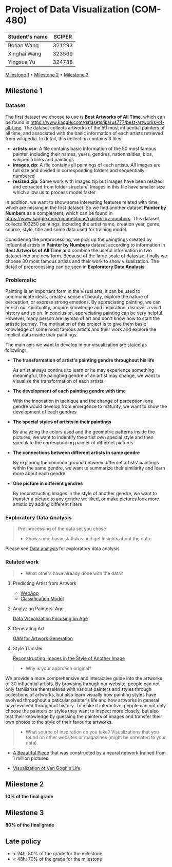 # Project of Data Visualization (COM-480)

| Student's name | SCIPER |
| -------------- | ------ |
| Bohan Wang | 321293 |
| Xinghai Wang| 323569 |
| Yingxue Yu| 324788 | 

[Milestone 1](#milestone-1) • [Milestone 2](#milestone-2) • [Milestone 3](#milestone-3)

## Milestone 1 

### Dataset

The first dataset we choose to use is __Best Artworks of All Time__, which can be found in https://www.kaggle.com/datasets/ikarus777/best-artworks-of-all-time. The dataset collects artworks of the 50 most influential painters of all time, and associated with the basic information of each artists retrieved from wikipedia. In detail, this collection contains 3 files:
* __artists.csv__: A file contains basic information of the 50 most famous painter, including their names, years, gendres, nationnalities, bios, wikipedia links and paintings
* __images.zip__: A file contains all paintings of each artists. All images are full size and divided in corresponding folders and sequentially numbered
* __resized.zip__: Same work with images.zip but images have been resized and extracted from folder structure. Images in this file have smaller size which allow us to process model faster

In addition, we want to show some interesting features related with time, which are missing in the first dataset. So we find another dataset __Painter by Numbers__ as a complement, which can be found in https://www.kaggle.com/competitions/painter-by-numbers. This dataset collects 103250 paintings, including the artist name, creation year, genre, source, style, title and some data used for training model.

Considering the preprocessing, we pick up the paingtings created by influential artists in __Painter by Numbers__ dataset according to information in  __Best Artworks of All Time__ and combine the useful information in two dataset into one new form. Because of the large scale of datasize, finally we choose 30 most famous artists and their work to show visualization. The detail of preprocessing can be seen in __Exploratory Data Analysis__.
 

### Problematic

Painting is an important form in the visual arts, it can be used to communicate ideas, create a sense of beauty, explore the nature of perception, or express strong emotions. By appreciating painting, we can enrich our spirituality, acquire knowledge and inspiration, discover a vivid history and so on. In conclusion, appreciating painting can be very helpful. However, many person are layman of art and don't know how to start the artistic journey. The motivation of this project is to give them basic knowledge of some most famous artists and their work and explore the implicit data inside their paintings.

The main axis we want to develop in our visualization are stated as following:
* __The transformation of artist's painting gendre throughout his life__

    As artist always continue to learn or he may experience something meaningful, the paingting gendre of an artist may change, we want to visualize the transformation of each artists
* __The development of each painting gendre with time__ 

    With the innovation in techique and the change of perception, one gendre would develop from emergence to maturity, we want to show the development of each gendres
* __The special styles of artists in their paintings__

    By analyzing the colors used and the geometric patterns inside the pictures, we want to indentify the artist own special style and then speculate the corresponding painter of differnet pictures
* __The connections between different artists in same gendre__ 

    By exploring the common ground between differnet artists' paintings within the same gendre, we want to summarize their similarity and learn more about each gendre 
* __One picture in different gendres__
 
    By reconstructing images in the style of another gendre, we want to transfer a picture to any gendre we liked, or make pictures look more artistic by adding different filters


### Exploratory Data Analysis

> Pre-processing of the data set you chose
> - Show some basic statistics and get insights about the data

Please see [Data analysis](https://github.com/com-480-data-visualization/datavis-project-2022-wyw/blob/main/data_analysis.ipynb) for exploratory data analysis

### Related work


> - What others have already done with the data?

1. Predicting Artist from Artwork
    * [WebApp](https://github.com/SupratimH/deepartist-web-application)
    * [Classification Model](https://github.com/raunit-x/Best-Artworks-of-All-Time)
2. Analyzing Painters' Age

    [Data Visualization Focusing on Age](https://www.kaggle.com/code/nidaguler/data-visualization-best-artworks-of-all-time)

3. Generating Art

    [GAN for Artwork Generation](https://www.kaggle.com/code/isaklarsson/gan-art-generator)

4. Style Transfer

    [Reconstructing Images in the Style of Another Image](https://www.kaggle.com/code/basu369victor/style-transfer-deep-learning-algorithm)

> - Why is your approach original?

   We provide a more comprehensive and interactive guide into the artworks of 30 influential artists. By browsing through our website, people can not only familiarize themseleves with various painters and styles through collections of artworks, but also learn visually how painting styles have evolved throughout a paticular painter's life and how artworks in general have evolved throughout history. To make it interactive, people can not only choose the painters or styles they want to inspect more closely, but also test their knowledge by guessing the painters of images and transfer their own photos to the style of their favourite artworks. 

> - What source of inspiration do you take? Visualizations that you found on other websites or magazines (might be unrelated to your data).

   * [A Beautiful Piece](https://www.kirellbenzi.com/art/these-are-not-flowers) that was constructed by a neural network trained from 1 million pictures.

   * [Visualization of Van Gogh's Life](https://www.artistsnetwork.com/art-history/van-gogh-life-in-pieces/?epi)

## Milestone 2 

**10% of the final grade**


## Milestone 3 

**80% of the final grade**


## Late policy

- < 24h: 80% of the grade for the milestone
- < 48h: 70% of the grade for the milestone

